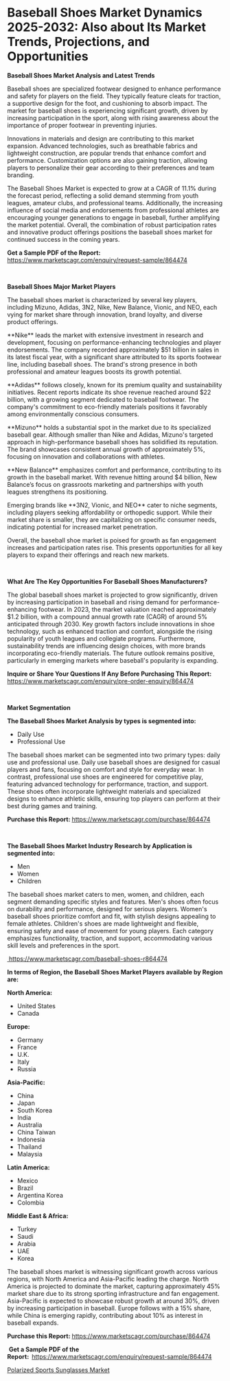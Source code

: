 <p><h1>Baseball Shoes Market Dynamics 2025-2032: Also about Its Market Trends, Projections, and Opportunities</h1></p><p><strong>Baseball Shoes Market Analysis and Latest Trends</strong></p>
<p><p>Baseball shoes are specialized footwear designed to enhance performance and safety for players on the field. They typically feature cleats for traction, a supportive design for the foot, and cushioning to absorb impact. The market for baseball shoes is experiencing significant growth, driven by increasing participation in the sport, along with rising awareness about the importance of proper footwear in preventing injuries. </p><p>Innovations in materials and design are contributing to this market expansion. Advanced technologies, such as breathable fabrics and lightweight construction, are popular trends that enhance comfort and performance. Customization options are also gaining traction, allowing players to personalize their gear according to their preferences and team branding.</p><p>The Baseball Shoes Market is expected to grow at a CAGR of 11.1% during the forecast period, reflecting a solid demand stemming from youth leagues, amateur clubs, and professional teams. Additionally, the increasing influence of social media and endorsements from professional athletes are encouraging younger generations to engage in baseball, further amplifying the market potential. Overall, the combination of robust participation rates and innovative product offerings positions the baseball shoes market for continued success in the coming years.</p></p>
<p><strong>Get a Sample PDF of the Report:&nbsp;</strong> <a href="https://www.marketscagr.com/enquiry/request-sample/864474?utm_campaign=2468&utm_medium=2&utm_source=Github&utm_content=ia&utm_term=05042025&utm_id=baseball-shoes">https://www.marketscagr.com/enquiry/request-sample/864474</a></p>
<p>&nbsp;</p>
<p><strong>Baseball Shoes Major Market Players</strong></p>
<p><p>The baseball shoes market is characterized by several key players, including Mizuno, Adidas, 3N2, Nike, New Balance, Vionic, and NEO, each vying for market share through innovation, brand loyalty, and diverse product offerings.</p><p>**Nike** leads the market with extensive investment in research and development, focusing on performance-enhancing technologies and player endorsements. The company recorded approximately $51 billion in sales in its latest fiscal year, with a significant share attributed to its sports footwear line, including baseball shoes. The brand's strong presence in both professional and amateur leagues boosts its growth potential.</p><p>**Adidas** follows closely, known for its premium quality and sustainability initiatives. Recent reports indicate its shoe revenue reached around $22 billion, with a growing segment dedicated to baseball footwear. The company's commitment to eco-friendly materials positions it favorably among environmentally conscious consumers.</p><p>**Mizuno** holds a substantial spot in the market due to its specialized baseball gear. Although smaller than Nike and Adidas, Mizuno's targeted approach in high-performance baseball shoes has solidified its reputation. The brand showcases consistent annual growth of approximately 5%, focusing on innovation and collaborations with athletes.</p><p>**New Balance** emphasizes comfort and performance, contributing to its growth in the baseball market. With revenue hitting around $4 billion, New Balance’s focus on grassroots marketing and partnerships with youth leagues strengthens its positioning.</p><p>Emerging brands like **3N2, Vionic, and NEO** cater to niche segments, including players seeking affordability or orthopedic support. While their market share is smaller, they are capitalizing on specific consumer needs, indicating potential for increased market penetration.</p><p>Overall, the baseball shoe market is poised for growth as fan engagement increases and participation rates rise. This presents opportunities for all key players to expand their offerings and reach new markets.</p></p>
<p>&nbsp;</p>
<p><strong>What Are The Key Opportunities For Baseball Shoes Manufacturers?</strong></p>
<p><p>The global baseball shoes market is projected to grow significantly, driven by increasing participation in baseball and rising demand for performance-enhancing footwear. In 2023, the market valuation reached approximately $1.2 billion, with a compound annual growth rate (CAGR) of around 5% anticipated through 2030. Key growth factors include innovations in shoe technology, such as enhanced traction and comfort, alongside the rising popularity of youth leagues and collegiate programs. Furthermore, sustainability trends are influencing design choices, with more brands incorporating eco-friendly materials. The future outlook remains positive, particularly in emerging markets where baseball's popularity is expanding.</p></p>
<p><strong>Inquire or Share Your Questions If Any Before Purchasing This Report:</strong> <a href="https://www.marketscagr.com/enquiry/pre-order-enquiry/864474?utm_campaign=2468&utm_medium=2&utm_source=Github&utm_content=ia&utm_term=05042025&utm_id=baseball-shoes">https://www.marketscagr.com/enquiry/pre-order-enquiry/864474</a></p>
<p>&nbsp;</p>
<p><strong>Market Segmentation</strong></p>
<p><strong>The Baseball Shoes Market Analysis by types is segmented into:</strong></p>
<p><ul><li>Daily Use</li><li>Professional Use</li></ul></p>
<p><p>The baseball shoes market can be segmented into two primary types: daily use and professional use. Daily use baseball shoes are designed for casual players and fans, focusing on comfort and style for everyday wear. In contrast, professional use shoes are engineered for competitive play, featuring advanced technology for performance, traction, and support. These shoes often incorporate lightweight materials and specialized designs to enhance athletic skills, ensuring top players can perform at their best during games and training.</p></p>
<p><strong>Purchase this Report:&nbsp;</strong><a href="https://www.marketscagr.com/purchase/864474?utm_campaign=2468&utm_medium=2&utm_source=Github&utm_content=ia&utm_term=05042025&utm_id=baseball-shoes">https://www.marketscagr.com/purchase/864474</a></p>
<p>&nbsp;</p>
<p><strong>The Baseball Shoes Market Industry Research by Application is segmented into:</strong></p>
<p><ul><li>Men</li><li>Women</li><li>Children</li></ul></p>
<p><p>The baseball shoes market caters to men, women, and children, each segment demanding specific styles and features. Men's shoes often focus on durability and performance, designed for serious players. Women's baseball shoes prioritize comfort and fit, with stylish designs appealing to female athletes. Children's shoes are made lightweight and flexible, ensuring safety and ease of movement for young players. Each category emphasizes functionality, traction, and support, accommodating various skill levels and preferences in the sport.</p></p>
<p><a href="https://www.marketscagr.com/baseball-shoes-r864474?utm_campaign=2468&utm_medium=2&utm_source=Github&utm_content=ia&utm_term=05042025&utm_id=baseball-shoes">&nbsp;https://www.marketscagr.com/baseball-shoes-r864474</a></p>
<p><strong>In terms of Region, the Baseball Shoes Market Players available by Region are:</strong></p>
<p>
    <p> <strong> North America: </strong>
        <ul>
            <li>United States</li>
            <li>Canada</li>
        </ul>
        </p> 
    <p> <strong> Europe: </strong>
        <ul>
            <li>Germany</li>
            <li>France</li>
            <li>U.K.</li>
            <li>Italy</li>
            <li>Russia</li>
        </ul>
        </p> 
    <p> <strong> Asia-Pacific: </strong>
        <ul>
            <li>China</li>
            <li>Japan</li>
            <li>South Korea</li>
            <li>India</li>
            <li>Australia</li>
            <li>China Taiwan</li>
            <li>Indonesia</li>
            <li>Thailand</li>
            <li>Malaysia</li>
        </ul>
        </p> 
    <p> <strong> Latin America: </strong>
        <ul>
            <li>Mexico</li>
            <li>Brazil</li>
            <li>Argentina Korea</li>
            <li>Colombia</li>
        </ul>
        </p> 
    <p> <strong> Middle East & Africa: </strong>
        <ul>
            <li>Turkey</li>
            <li>Saudi</li>
            <li>Arabia</li>
            <li>UAE</li>
            <li>Korea</li>
        </ul>
    </p>
    </p>
<p><p>The baseball shoes market is witnessing significant growth across various regions, with North America and Asia-Pacific leading the charge. North America is projected to dominate the market, capturing approximately 45% market share due to its strong sporting infrastructure and fan engagement. Asia-Pacific is expected to showcase robust growth at around 30%, driven by increasing participation in baseball. Europe follows with a 15% share, while China is emerging rapidly, contributing about 10% as interest in baseball expands.</p></p>
<p><strong>Purchase this Report: </strong><a href="https://www.marketscagr.com/purchase/864474?utm_campaign=2468&utm_medium=2&utm_source=Github&utm_content=ia&utm_term=05042025&utm_id=baseball-shoes">https://www.marketscagr.com/purchase/864474</a></p>
<p>&nbsp;<strong>Get a Sample PDF of the Report:&nbsp;&nbsp;</strong><a href="https://www.marketscagr.com/enquiry/request-sample/864474?utm_campaign=2468&utm_medium=2&utm_source=Github&utm_content=ia&utm_term=05042025&utm_id=baseball-shoes">https://www.marketscagr.com/enquiry/request-sample/864474</a></p>
<p><strong></strong></p>
<p><p><a href="https://github.com/barnickclara79/Market-Research-Report-List-1/blob/main/polarized-sports-sunglasses-market.md?utm_campaign=2468&utm_medium=2&utm_source=Github&utm_content=ia&utm_term=05042025&utm_id=baseball-shoes">Polarized Sports Sunglasses Market</a></p></p>